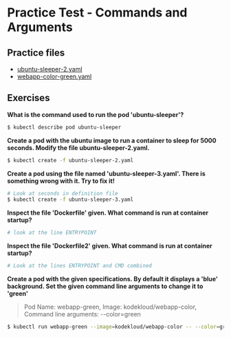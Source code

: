 # Practice Test - Commands and Arguments

## Practice files

* [ubuntu-sleeper-2.yaml](ubuntu-sleeper-2.yaml)
* [webapp-color-green.yaml](webapp-color-green.yaml)

## Exercises

**What is the command used to run the pod 'ubuntu-sleeper'?**

```bash
$ kubectl describe pod ubuntu-sleeper
```

**Create a pod with the ubuntu image to run a container to sleep for 5000 seconds. Modify the file ubuntu-sleeper-2.yaml.**

```bash
$ kubectl create -f ubuntu-sleeper-2.yaml
```

**Create a pod using the file named 'ubuntu-sleeper-3.yaml'. There is something wrong with it. Try to fix it!**

```bash
# Look at seconds in definition file
$ kubectl create -f ubuntu-sleeper-3.yaml
```

**Inspect the file 'Dockerfile' given. What command is run at container startup?**

```bash
# look at the line ENTRYPOINT
```

**Inspect the file 'Dockerfile2' given. What command is run at container startup?**

```bash
# Look at the lines ENTRYPOINT and CMD combined
```

**Create a pod with the given specifications. By default it displays a 'blue' background. Set the given command line arguments to change it to 'green'**

> Pod Name: webapp-green, Image: kodekloud/webapp-color, Command line arguments: --color=green
 
```bash
$ kubectl run webapp-green --image=kodekloud/webapp-color -- --color=green
```
